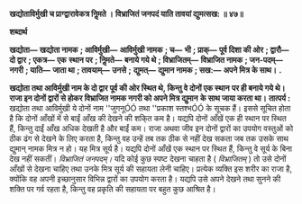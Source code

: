 **खद्योताविर्मुखी च प्राग्द्वारावेकत्र निॢमते ।** **विभ्राजितं जनपदं याति तावयां द्युमत्सख: ॥ ४७॥** 

**शब्दार्थ** 

**खद्योता—** **खद्योता नामक** **; आविर्मुखी—** **आविर्मुखी नामक** **; च—** **भी** **; प्राक्—** **पूर्व दिशा की ओर** **; द्वारौ—** **दो द्वार** **; एकत्र—** **एक** **स्थान पर** **; निॢमते—** **बनाये गये थे** **; विभ्राजितम्—** **विभ्राजित नामक** **; जन-पदम्—** **नगरी** **; याति—** **जाता था** **; तावयाम्—** **उनसे** **;** **द्युमत्—** **द्युमान नामक** **; सख:—** **अपने मित्र के साथ।** **.** 

**खद्योता तथा आविर्मुखी नाम के दो द्वार पूर्व की ओर स्थित थे, किन्तु वे दोनों एक स्थान** **पर ही बनाये गये थे। राजा इन दोनों द्वारों से होकर विभ्राजित नामक नगरी को अपने मित्र द्युमान** **के साथ जाया करता था।** **तात्पर्य :** खद्योता तथा आविर्मुखी ये दोनों नाम ''जुगनूÓÓ तथा ''प्रकाश स्तश्भÓÓ के सूचक हैं। इससे सूचित होता है कि दोनों आँखों में से बाईं आँख की देखने की शकि्त कम है। यद्यपि दोनों आँखें एक ही स्थान पर स्थित हैं, किन्तु दाईं आँख अधिक देखती है और बाईं कम। राजा अथवा जीव इन दोनों द्वारों का उपयोग वस्तुओं को ठीक ढंग से देखने के लिए करता है, किन्तु वह उन्हें तब तक ठीक से नहीं देख सकता जब तक उसके साथ द्युमान् नामक मित्र न हो। यह मित्र सूर्य है। यद्यपि दोनों आँखें एक स्थान पर स्थित हैं, किन्तु वे सूर्य के बिना देख नहीं सकतीं। *विभ्राजितं जनपदम्।* यदि कोई कुछ स्पष्ट देखना चाहता है ( *विभ्राजितम्* ) तो उसे दोनों आँखों से देखना चाहिए तथा उनके मित्र सूर्य की सहायता लेनी चाहिए। प्रत्येक व्यक्ति इस शरीर का राजा है, क्योंकि वह अपनी इच्छानुसार विभिन्न द्वारों का उपयोग करता है। यद्यपि उसे अपने देखने तथा सुनने की शक्ति पर गर्व रहता है, किन्तु वह प्रकृति की सहायता पर बहुत कुछ आश्रित है।  